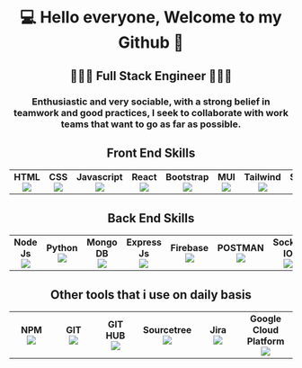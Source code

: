 <h1 align="center">💻 Hello everyone, Welcome to my Github 👋</h1>
<h2 align="center">👨🏻‍💻 Full Stack Engineer 👨🏻‍💻</h2>

<h3 align="center">Enthusiastic and very sociable, with a strong belief in teamwork and good practices, I seek to collaborate with work teams that want to go as far as possible.</h3>

<table width="420px" align="center">
    <tbody>
        <h2 align="center">Front End Skills</h2>
        <tr align="top">
            <td width="100px" align="center">
            <span><strong>HTML</strong></span><br>
            <img src="https://cdn.jsdelivr.net/gh/devicons/devicon/icons/html5/html5-original.svg"/>
            </td> 
            <td width="100px" align="center">
            <span><strong>CSS</strong></span><br>
            <img src="https://cdn.jsdelivr.net/gh/devicons/devicon/icons/css3/css3-original.svg" />
            </td>
            <td width="100px" align="center">
            <span><strong>Javascript</strong></span><br>
            <img src="https://cdn.jsdelivr.net/gh/devicons/devicon/icons/javascript/javascript-original.svg" />
            </td>
            <td width="100px" align="center">
            <span><strong>React</strong></span><br>
            <img src="https://cdn.jsdelivr.net/gh/devicons/devicon/icons/react/react-original.svg" />
            </td>
            <td width="100px" align="center">
            <span><strong>Bootstrap</strong></span><br>
            <img src="https://cdn.jsdelivr.net/gh/devicons/devicon/icons/bootstrap/bootstrap-original.svg" />
            </td>
            <td width="100px" align="center">
            <span><strong>MUI</strong></span><br>
            <img src="https://cdn.jsdelivr.net/gh/devicons/devicon/icons/materialui/materialui-original.svg" />
            </td>
            <td width="100px" align="center">
            <span><strong>Tailwind</strong></span><br>
            <img src="https://cdn.jsdelivr.net/gh/devicons/devicon/icons/tailwindcss/tailwindcss-plain.svg" />
            </td>
            <td width="100px" align="center">
            <span><strong>Sass</strong></span><br>
            <img src="https://cdn.jsdelivr.net/gh/devicons/devicon/icons/sass/sass-original.svg" />
            </td>
            <td width="100px" align="center">
            <span><strong>Figma</strong></span><br>
            <img src="https://cdn.jsdelivr.net/gh/devicons/devicon/icons/figma/figma-original.svg" />
            </td>
        </tr>
        </tbody>
    </table>
    <table width="420px" align="center">
        <tbody>
        <h2 align="center">Back End Skills</h2>
        <tr align="bottom">
            <td width="100px" align="center">
            <span><strong>Node Js</strong></span><br>
            <img src="https://cdn.jsdelivr.net/gh/devicons/devicon/icons/nodejs/nodejs-original.svg" />
            </td>
            <td width="100px" align="center">
            <span><strong>Python</strong></span><br>
            <img src="https://cdn.jsdelivr.net/gh/devicons/devicon/icons/python/python-original.svg" />
            </td>
            <td width="100px" align="center">
            <span><strong>Mongo DB</strong></span><br>
            <img src="https://cdn.jsdelivr.net/gh/devicons/devicon/icons/mongodb/mongodb-original.svg" />
            </td>
            <td width="100px" align="center">
            <span><strong>Express Js</strong></span><br>
            <img src="https://img.icons8.com/office/80/null/express-js.png"/>
            </td>
            <td width="100px" align="center">
            <span><strong>Firebase</strong></span><br>
            <img src="https://cdn.jsdelivr.net/gh/devicons/devicon/icons/firebase/firebase-plain.svg" />
            </td>
            <td width="100px" align="center">
            <span><strong>POSTMAN</strong></span><br>
            <img src="https://www.vectorlogo.zone/logos/getpostman/getpostman-icon.svg" />
            </td>
            <td width="100px" align="center">
            <span><strong>Socket IO</strong></span><br>
            <img src="https://cdn.jsdelivr.net/gh/devicons/devicon/icons/socketio/socketio-original.svg" />
            </td>
        </tr>
    </tbody>
</table>
<table width="420px" align="center">
    <tbody>
        <h2 align="center">Other tools that i use on daily basis</h2>
        <tr align="top">
            <td width="100px" align="center">
            <span><strong>NPM</strong></span><br>
            <img src="https://cdn.jsdelivr.net/gh/devicons/devicon/icons/npm/npm-original-wordmark.svg" />
            </td> 
            <td width="100px" align="center">
            <span><strong>GIT</strong></span><br>
            <img src="https://cdn.jsdelivr.net/gh/devicons/devicon/icons/git/git-original.svg" />
            </td>
            <td width="100px" align="center">
            <span><strong>GIT HUB</strong></span><br>
            <img src="https://www.vectorlogo.zone/logos/github/github-icon.svg" />
            </td>
            <td width="100px" align="center">
            <span><strong>Sourcetree</strong></span><br>
            <img src="https://cdn.jsdelivr.net/gh/devicons/devicon/icons/sourcetree/sourcetree-original.svg" />
            </td>
            <td width="100px" align="center">
            <span><strong>Jira</strong></span><br>
            <img src="https://cdn.jsdelivr.net/gh/devicons/devicon/icons/jira/jira-original.svg" />
            </td>
            <td width="100px" align="center">
            <span><strong>Google Cloud Platform</strong></span><br>
            <img src="https://cdn.jsdelivr.net/gh/devicons/devicon/icons/googlecloud/googlecloud-original.svg" />
            </td>
        </tr>
        </tbody>
    </table>

